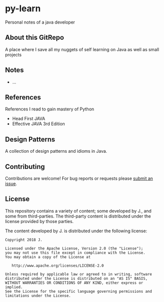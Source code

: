 # py-learn

Personal notes of a java developer

## About this GitRepo

A place where I save all my nuggets of self learning on Java as well as small projects

## Notes

- ...


## References

References I read to gain mastery of Python

- Head First JAVA
- Effective JAVA 3rd Edition

## Design Patterns

A collection of design patterns and idioms in Java.

## Contributing

Contributions are welcome!  For bug reports or requests please [submit an issue](https://github.com/J-YSM/java-learn/issues).

## License

This repository contains a variety of content; some developed by J., and some from third-parties.  The third-party content is distributed under the license provided by those parties.

The content developed by J. is distributed under the following license:

    Copyright 2018 J.

    Licensed under the Apache License, Version 2.0 (the "License");
    you may not use this file except in compliance with the License.
    You may obtain a copy of the License at

       http://www.apache.org/licenses/LICENSE-2.0

    Unless required by applicable law or agreed to in writing, software
    distributed under the License is distributed on an "AS IS" BASIS,
    WITHOUT WARRANTIES OR CONDITIONS OF ANY KIND, either express or implied.
    See the License for the specific language governing permissions and
    limitations under the License.
